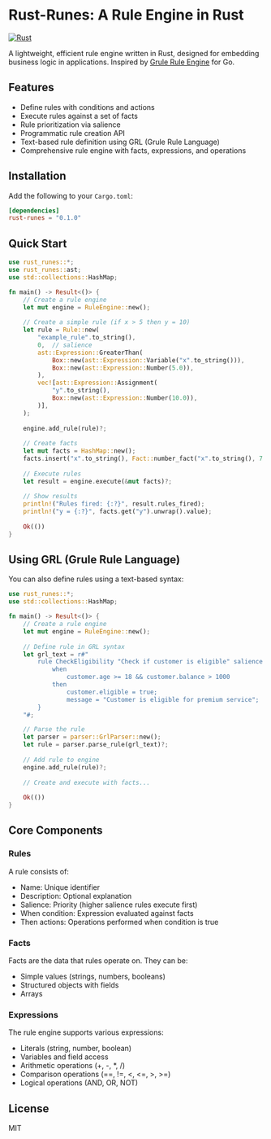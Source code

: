 # Rust-Runes: A Rule Engine in Rust

[![Rust](https://github.com/eduardomilo/rust-runes/actions/workflows/rust.yml/badge.svg)](https://github.com/eduardomilo/rust-runes/actions/workflows/rust.yml)

A lightweight, efficient rule engine written in Rust, designed for embedding business logic in applications. Inspired by [Grule Rule Engine](https://github.com/hyperjumptech/grule-rule-engine) for Go.

## Features

- Define rules with conditions and actions
- Execute rules against a set of facts
- Rule prioritization via salience
- Programmatic rule creation API
- Text-based rule definition using GRL (Grule Rule Language)
- Comprehensive rule engine with facts, expressions, and operations

## Installation

Add the following to your `Cargo.toml`:

```toml
[dependencies]
rust-runes = "0.1.0"
```

## Quick Start

```rust
use rust_runes::*;
use rust_runes::ast;
use std::collections::HashMap;

fn main() -> Result<()> {
    // Create a rule engine
    let mut engine = RuleEngine::new();
    
    // Create a simple rule (if x > 5 then y = 10)
    let rule = Rule::new(
        "example_rule".to_string(),
        0,  // salience
        ast::Expression::GreaterThan(
            Box::new(ast::Expression::Variable("x".to_string())),
            Box::new(ast::Expression::Number(5.0)),
        ),
        vec![ast::Expression::Assignment(
            "y".to_string(),
            Box::new(ast::Expression::Number(10.0)),
        )],
    );
    
    engine.add_rule(rule)?;
    
    // Create facts
    let mut facts = HashMap::new();
    facts.insert("x".to_string(), Fact::number_fact("x".to_string(), 7.0));
    
    // Execute rules
    let result = engine.execute(&mut facts)?;
    
    // Show results
    println!("Rules fired: {:?}", result.rules_fired);
    println!("y = {:?}", facts.get("y").unwrap().value);
    
    Ok(())
}
```

## Using GRL (Grule Rule Language)

You can also define rules using a text-based syntax:

```rust
use rust_runes::*;
use std::collections::HashMap;

fn main() -> Result<()> {
    // Create a rule engine
    let mut engine = RuleEngine::new();
    
    // Define rule in GRL syntax
    let grl_text = r#"
        rule CheckEligibility "Check if customer is eligible" salience 10 {
            when
                customer.age >= 18 && customer.balance > 1000
            then
                customer.eligible = true;
                message = "Customer is eligible for premium service";
        }
    "#;

    // Parse the rule
    let parser = parser::GrlParser::new();
    let rule = parser.parse_rule(grl_text)?;
    
    // Add rule to engine
    engine.add_rule(rule)?;
    
    // Create and execute with facts...
    
    Ok(())
}
```

## Core Components

### Rules

A rule consists of:
- Name: Unique identifier
- Description: Optional explanation
- Salience: Priority (higher salience rules execute first)
- When condition: Expression evaluated against facts
- Then actions: Operations performed when condition is true

### Facts

Facts are the data that rules operate on. They can be:
- Simple values (strings, numbers, booleans)
- Structured objects with fields
- Arrays

### Expressions

The rule engine supports various expressions:
- Literals (string, number, boolean)
- Variables and field access
- Arithmetic operations (+, -, *, /)
- Comparison operations (==, !=, <, <=, >, >=)
- Logical operations (AND, OR, NOT)

## License

MIT